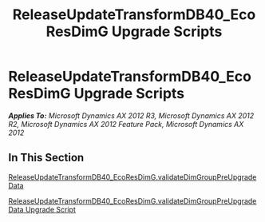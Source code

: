﻿---
title: ReleaseUpdateTransformDB40_EcoResDimG Upgrade Scripts
TOCTitle: ReleaseUpdateTransformDB40_EcoResDimG Upgrade Scripts
ms:assetid: dde2d3c9-37f7-4eda-af6d-b7ed3f5065a5
ms:mtpsurl: https://msdn.microsoft.com/en-us/library/JJ737224(v=AX.60)
ms:contentKeyID: 49711665
ms.date: 05/18/2015
mtps_version: v=AX.60
---

# ReleaseUpdateTransformDB40\_EcoResDimG Upgrade Scripts 


_**Applies To:** Microsoft Dynamics AX 2012 R3, Microsoft Dynamics AX 2012 R2, Microsoft Dynamics AX 2012 Feature Pack, Microsoft Dynamics AX 2012_

## In This Section

[ReleaseUpdateTransformDB40\_EcoResDimG.validateDimGroupPreUpgradeData](releaseupdatetransformdb40-ecoresdimg-validatedimgrouppreupgradedata.md)

[ReleaseUpdateTransformDB40\_EcoResDimG.validateDimGroupPreUpgradeData Upgrade Script](releaseupdatetransformdb40-ecoresdimg-validatedimgrouppreupgradedata-upgrade-script.md)

  


